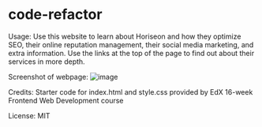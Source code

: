 # code-refactor

Usage:
Use this website to learn about Horiseon and how they optimize SEO, their online reputation management, their social media marketing, and extra information.
Use the links at the top of the page to find out about their services in more depth.

Screenshot of webpage:
![image](https://github.com/joannamhead/code-refactor/assets/149312339/ef0e0998-fee0-49db-9adb-d02bf86ebbc5)



Credits:
Starter code for index.html and style.css provided by EdX 16-week Frontend Web Development course

License:
MIT
